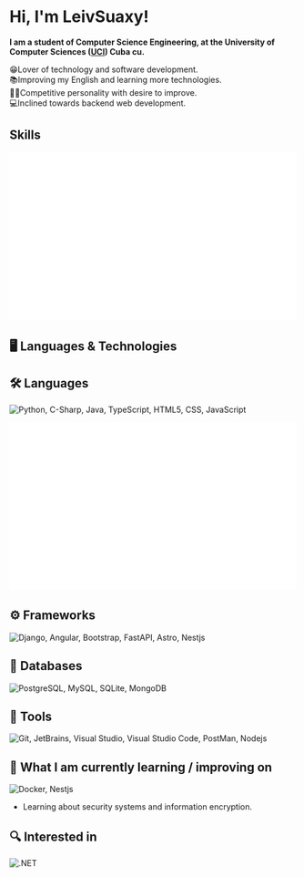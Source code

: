 # Hi, I'm LeivSuaxy!

<b>I am a student of Computer Science Engineering, at the University of Computer Sciences
(<a href="https://www.uci.cu/">UCI</a>) Cuba cu.<br></b>

😁Lover of technology and software development.<br> 
📚Improving my English and learning more technologies.<br>
💪🏼Competitive personality with desire to improve.<br>
💻Inclined towards backend web development.<br>

## Skills
![Stats Overview](https://raw.githubusercontent.com/LeivSuaxy/Image-Gen/master/generated/overview.svg#gh-dark-mode-only)

## 🖥 Languages & Technologies
## 🛠 Languages
![Python, C-Sharp, Java, TypeScript, HTML5, CSS, JavaScript](https://skillicons.dev/icons?i=python,cs,java,ts,html,css,js&perline=3)

![Languages](https://raw.githubusercontent.com/LeivSuaxy/Image-Gen/master/generated/languages.svg#gh-dark-mode-only)

## ⚙ Frameworks
![Django, Angular, Bootstrap, FastAPI, Astro, Nestjs](https://skillicons.dev/icons?i=django,angular,bootstrap,fastapi,astro,nestjs&perline=3)<br/>

## 💾 Databases
![PostgreSQL, MySQL, SQLite, MongoDB](https://skillicons.dev/icons?i=postgresql,mysql,sqlite,mongodb&perline=2)

## 🔧 Tools
![Git, JetBrains, Visual Studio, Visual Studio Code, PostMan, Nodejs](https://skillicons.dev/icons?i=git,pycharm,visualstudio,vscode,postman,nodejs&perline=3)

## 📖 What I am currently learning / improving on

![Docker, Nestjs](https://skillicons.dev/icons?i=docker&perline=3)

* Learning about security systems and information encryption.

## 🔍 Interested in

![.NET](https://skillicons.dev/icons?i=dotnet&perline=3)

